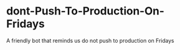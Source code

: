 # dont-Push-To-Production-On-Fridays
A friendly bot that reminds us do not push to production on Fridays